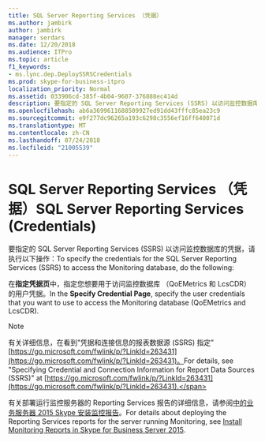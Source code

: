 ```yaml
---
title: SQL Server Reporting Services （凭据）
ms.author: jambirk
author: jambirk
manager: serdars
ms.date: 12/20/2018
ms.audience: ITPro
ms.topic: article
f1_keywords:
- ms.lync.dep.DeploySSRSCredentials
ms.prod: skype-for-business-itpro
localization_priority: Normal
ms.assetid: 033906cd-385f-4b04-9607-376888ec414d
description: 要指定的 SQL Server Reporting Services (SSRS) 以访问监控数据库的凭据，请执行以下操作：
ms.openlocfilehash: ab6a3699611688509927ed91dd43fffc85ea23c9
ms.sourcegitcommit: e9f277dc96265a193c6298c3556ef16ff640071d
ms.translationtype: MT
ms.contentlocale: zh-CN
ms.lasthandoff: 07/24/2018
ms.locfileid: "21005539"
---
```

# <a name="sql-server-reporting-services-credentials"></a><span data-ttu-id="81ec9-103">SQL Server Reporting Services （凭据）</span><span class="sxs-lookup"><span data-stu-id="81ec9-103">SQL Server Reporting Services (Credentials)</span></span>
 
<span data-ttu-id="81ec9-104">要指定的 SQL Server Reporting Services (SSRS) 以访问监控数据库的凭据，请执行以下操作：</span><span class="sxs-lookup"><span data-stu-id="81ec9-104">To specify the credentials for the SQL Server Reporting Services (SSRS) to access the Monitoring database, do the following:</span></span>
  
<span data-ttu-id="81ec9-105">在**指定凭据页**中，指定您想要用于访问监控数据库 （QoEMetrics 和 LcsCDR） 的用户凭据。</span><span class="sxs-lookup"><span data-stu-id="81ec9-105">In the **Specify Credential Page**, specify the user credentials that you want to use to access the Monitoring database (QoEMetrics and LcsCDR).</span></span> 
  
> [!NOTE]
> <span data-ttu-id="81ec9-106">有关详细信息，在看到"凭据和连接信息的报表数据源 (SSRS) 指定" [https://go.microsoft.com/fwlink/p/?LinkId=263431](https://go.microsoft.com/fwlink/p/?LinkId=263431)。</span><span class="sxs-lookup"><span data-stu-id="81ec9-106">For details, see "Specifying Credential and Connection Information for Report Data Sources (SSRS)" at [https://go.microsoft.com/fwlink/p/?LinkId=263431](https://go.microsoft.com/fwlink/p/?LinkId=263431).</span></span> 
  
<span data-ttu-id="81ec9-107">有关部署运行监控服务器的 Reporting Services 报告的详细信息，请参阅[中的业务服务器 2015 Skype 安装监控报告](../../deploy/deploy-monitoring/install-monitoring-reports.md)。</span><span class="sxs-lookup"><span data-stu-id="81ec9-107">For details about deploying the Reporting Services reports for the server running Monitoring, see [Install Monitoring Reports in Skype for Business Server 2015](../../deploy/deploy-monitoring/install-monitoring-reports.md).</span></span>
  

